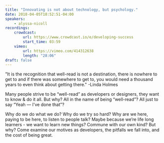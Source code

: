 ```yaml
---
title: "Innovating is not about technology, but psychology."
date: 2018-04-05T18:52:51-04:00
speakers:
    - alyssa-nicoll
recordings:
    crowdcast:
        url: https://www.crowdcast.io/e/developing-success
        start_time: 03:59
    vimeo:
        url: https://vimeo.com/414312638
        length: "28:06"
draft: false
---
```


"It is the recognition that well-read is not a destination, there is nowhere to get to and if there was somewhere to get to, you would need a thousand years to even think about getting there." -Linda Holmes

Many people strive to be “well-read” as developers or designers, they want to know & do it all. But why? All in the name of being “well-read”? All just to say “Yeah — I've done that”?

Why do we do what we do? Why do we try so hard? Why are we here, paying to be here, to listen to people talk? Maybe because we’re life long learners - we want to learn new things? Commune with our own kind? But why? Come examine our motives as developers, the pitfalls we fall into, and the cost of being great.